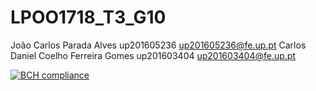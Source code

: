 # LPOO1718_T3_G10

João Carlos Parada Alves up201605236 up201605236@fe.up.pt
Carlos Daniel Coelho Ferreira Gomes up201603404 up201603404@fe.up.pt


[![BCH compliance](https://bettercodehub.com/edge/badge/DanielGanso/LPOO1718_T3_G10?branch=master&token=86d501aa16494463e1b8774e6c827b0e3690d1e1)](https://bettercodehub.com/)


